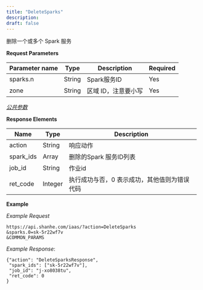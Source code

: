 ```yaml
---
title: "DeleteSparks"
description: 
draft: false
---
```




删除一个或多个 Spark 服务

**Request Parameters**

| Parameter name | Type | Description | Required |
| --- | --- | --- | --- |
| sparks.n | String | Spark服务ID | Yes |
| zone | String | 区域 ID，注意要小写 | Yes |

[_公共参数_](../../../parameters/)

**Response Elements**

| Name | Type | Description |
| --- | --- | --- |
| action | String | 响应动作 |
| spark_ids | Array | 删除的Spark 服务ID列表 |
| job_id | String | 作业id |
| ret_code | Integer | 执行成功与否，0 表示成功，其他值则为错误代码 |

**Example**

_Example Request_

```
https://api.shanhe.com/iaas/?action=DeleteSparks
&sparks.0=sk-5r22wf7v
&COMMON_PARAMS
```

_Example Response_:

```
{"action": "DeleteSparksResponse",
 "spark_ids": ["sk-5r22wf7v"],
 "job_id": "j-xo8038tu",
 "ret_code": 0
}
```
